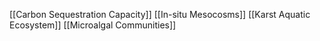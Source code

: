[[Carbon Sequestration Capacity]]
[[In-situ Mesocosms]]
[[Karst Aquatic Ecosystem]]
[[Microalgal Communities]]
